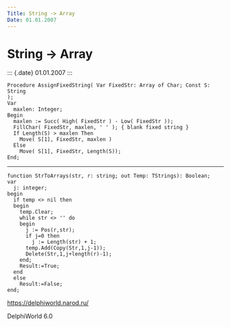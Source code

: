 ```yaml
---
Title: String -> Array
Date: 01.01.2007
---
```



String -> Array
===============

::: {.date}
01.01.2007
:::

    Procedure AssignFixedString( Var FixedStr: Array of Char; Const S: String
    );
    Var
      maxlen: Integer;
    Begin
      maxlen := Succ( High( FixedStr ) - Low( FixedStr ));
      FillChar( FixedStr, maxlen, ' ' ); { blank fixed string }
      If Length(S) > maxlen Then
        Move( S[1], FixedStr, maxlen )
      Else
        Move( S[1], FixedStr, Length(S));
    End;

 

------------------------------------------------------------------------

    function StrToArrays(str, r: string; out Temp: TStrings): Boolean;
    var
      j: integer;
    begin
      if temp <> nil then
      begin
        temp.Clear;
        while str <> '' do
        begin
          j := Pos(r,str);
          if j=0 then
            j := Length(str) + 1;
          temp.Add(Copy(Str,1,j-1));
          Delete(Str,1,j+length(r)-1);
        end;
        Result:=True;
      end
      else
        Result:=False;
    end;
     

<https://delphiworld.narod.ru/>

DelphiWorld 6.0
